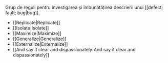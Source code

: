 Grup de reguli pentru investigarea și îmbunătățirea descrierii unui [[defect; fault; bug|bug]].

- [[Replicate|Replicate]]
- [[Isolate|Isolate]]
- [[Maximize|Maximize]]
- [[Generalize|Generalize]]
- [[Externalize|Externalize]]
- [[And say it clear and dispassionately|And say it clear and dispassionately]]